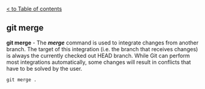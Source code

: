 [< to Table of contents](./readme.md)


## git merge

**git merge** - The ***merge*** command is used to integrate changes from another branch. The target of this integration (i.e. the branch that receives changes) is always the currently checked out HEAD branch. While Git can perform most integrations automatically, some changes will result in conflicts that have to be solved by the user.


```bash=
git merge .
```